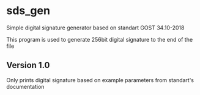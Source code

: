 # sds_gen
Simple digital signature generator based on standart GOST 34.10-2018

This program is used to generate 256bit digital signature to the end of the file

## Version 1.0
Only prints digital signature based on example parameters from standart's documentation

